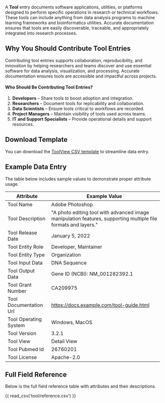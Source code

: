 A **Tool** entry documents software applications, utilities, or platforms designed to perform specific operations in research or technical workflows. These tools can include anything from data analysis programs to machine learning frameworks and bioinformatics utilities. Accurate documentation ensures that tools are easily discoverable, traceable, and appropriately integrated into research processes.


## Why You Should Contribute Tool Entries

Contributing tool entries supports collaboration, reproducibility, and innovation by helping researchers and teams discover and use essential software for data analysis, visualization, and processing. Accurate documentation ensures tools are accessible and impactful across projects.


#### Who Should Be Contributing Tool Entries?

1. **Developers** – Share tools to boost adoption and integration.
2. **Researchers** – Document tools for replicability and collaboration.
3. **Data Scientists** – Ensure tools critical to workflows are recorded.
4. **Project Managers** – Maintain visibility of tools used across teams.
5. **IT and Support Specialists** – Provide operational details and support resources.


## Download Template

You can download the [ToolView CSV template](https://github.com/mc2-center/data-models/raw/main/templates/ToolView.csv) to streamline data entry.


## Example Data Entry

The table below includes sample values to demonstrate proper attribute usage.

| **Attribute**                 | **Example Value**                                                                                                    |
|-------------------------------|-----------------------------------------------------------------------------------------------------------------------|
| Tool Name                     | Adobe Photoshop                                                                                                         |
| Tool Description              | "A photo editing tool with advanced image manipulation features, supporting multiple file formats and layers."          |
| Tool Release Date             | January 5, 2022                                                                                                        |
| Tool Entity Role              | Developer, Maintainer                                                                                                  |
| Tool Entity Type              | Organization                                                                                                           |
| Tool Input Data               | DNA Sequence                                                                                                           |
| Tool Output Data              | Gene ID (NCBI): NM_001282392.1                                                                                         |
| Tool Grant Number             | CA209975                                                                                                                |
| Tool Documentation Url        | https://docs.example.com/tool-guide.html                                                                               |
| Tool Operating System         | Windows, MacOS                                                                                                          |
| Tool Version                  | 3.2.1                                                                                                                  |
| Tool View                     | Detail View                                                                                                             |
| Tool Pubmed Id                | 26760201                                                                                                                |
| Tool License                  | Apache-2.0                                                                                                              |

## Full Field Reference

Below is the full field reference table with attributes and their descriptions.

{{ read_csv('tool/reference.csv') }}
